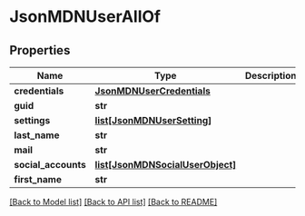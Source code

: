 # JsonMDNUserAllOf

## Properties
Name | Type | Description | Notes
------------ | ------------- | ------------- | -------------
**credentials** | [**JsonMDNUserCredentials**](JsonMDNUserCredentials.md) |  | [optional] 
**guid** | **str** |  | [optional] 
**settings** | [**list[JsonMDNUserSetting]**](JsonMDNUserSetting.md) |  | [optional] 
**last_name** | **str** |  | [optional] 
**mail** | **str** |  | [optional] 
**social_accounts** | [**list[JsonMDNSocialUserObject]**](JsonMDNSocialUserObject.md) |  | [optional] 
**first_name** | **str** |  | [optional] 

[[Back to Model list]](../README.md#documentation-for-models) [[Back to API list]](../README.md#documentation-for-api-endpoints) [[Back to README]](../README.md)


